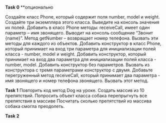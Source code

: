 **Task 0** **опционально

Создайте класс Phone, который содержит поля number, model и weight.
Создайте три экземпляра этого класса.
Выведите на консоль значения их полей.
Добавить в класс Phone методы: receiveCall, имеет один параметр – имя звонящего. Выводит на консоль сообщение “Звонит {name}”. 
Метод getNumber – возвращает номер телефона. Вызвать эти методы для каждого из объектов.
Добавить конструктор в класс Phone, который принимает на вход три параметра для инициализации полей класса - number, model и weight.
Добавить конструктор, который принимает на вход два параметра для инициализации полей класса - number, model.
Добавить конструктор без параметров.
Вызвать из конструктора с тремя параметрами конструктор с двумя.
Добавьте перегруженный метод receiveCall, который принимает два параметра - имя звонящего и номер телефона звонящего. Вызвать этот метод.


**Task 1**
Повторить код метод  Dog на уроке.
Создать массив из 10 препятствий.
Попросить объект класса собака перепрыгнуть все препятствия в массиве
Посчитать сколько препятствий из массива собака смогла преодолеть.



**Task 2**
















